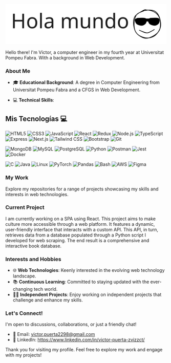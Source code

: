 
<p align="center">
  <img src="git.svg" alt="Hola mundo!"/>
</p>

  
Hello there! I'm Víctor, a computer engineer in my fourth year at Universitat Pompeu Fabra. With a background in Web Development.

### About Me

- 🎓 **Educational Background**: A degree in Computer Engineering from Universitat Pompeu Fabra and a CFGS in Web Development.

- 💻 **Technical Skills**:
## Mis Tecnologías 💻

![HTML5](https://img.shields.io/badge/html5-%23E34F26.svg?style=for-the-badge&logo=html5&logoColor=white)
![CSS3](https://img.shields.io/badge/css3-%231572B6.svg?style=for-the-badge&logo=css3&logoColor=white)
![JavaScript](https://img.shields.io/badge/javascript-%23323330.svg?style=for-the-badge&logo=javascript&logoColor=%23F7DF1E)
![React](https://img.shields.io/badge/react-%2320232a.svg?style=for-the-badge&logo=react&logoColor=%2361DAFB)
![Redux](https://img.shields.io/badge/redux-%23593d88.svg?style=for-the-badge&logo=redux&logoColor=white)
![Node.js](https://img.shields.io/badge/node.js-%23339933.svg?style=for-the-badge&logo=nodedotjs&logoColor=white)
![TypeScript](https://img.shields.io/badge/typescript-%23007ACC.svg?style=for-the-badge&logo=typescript&logoColor=white)
![Express](https://img.shields.io/badge/express-%23000000.svg?style=for-the-badge&logo=express&logoColor=white)
![Next.js](https://img.shields.io/badge/Next-black?style=for-the-badge&logo=next.js&logoColor=white)
![Tailwind CSS](https://img.shields.io/badge/tailwindcss-%2338B2AC.svg?style=for-the-badge&logo=tailwind-css&logoColor=white)
![Bootstrap](https://img.shields.io/badge/bootstrap-%23563D7C.svg?style=for-the-badge&logo=bootstrap&logoColor=white)
![Git](https://img.shields.io/badge/git-%23F05033.svg?style=for-the-badge&logo=git&logoColor=white)

![MongoDB](https://img.shields.io/badge/mongodb-%2347A248.svg?style=for-the-badge&logo=mongodb&logoColor=white)
![MySQL](https://img.shields.io/badge/mysql-%2300f.svg?style=for-the-badge&logo=mysql&logoColor=white)
![PostgreSQL](https://img.shields.io/badge/postgresql-%23336791.svg?style=for-the-badge&logo=postgresql&logoColor=white)
![Python](https://img.shields.io/badge/python-3670A0?style=for-the-badge&logo=python&logoColor=ffdd54)
![Postman](https://img.shields.io/badge/postman-%23FF6C37.svg?style=for-the-badge&logo=postman&logoColor=white)
![Jest](https://img.shields.io/badge/-jest-%23C21325?style=for-the-badge&logo=jest&logoColor=white)
![Docker](https://img.shields.io/badge/docker-%232496ED.svg?style=for-the-badge&logo=docker&logoColor=white)

![C](https://img.shields.io/badge/c-%23A8B9CC.svg?style=for-the-badge&logo=c&logoColor=white)
![Java](https://img.shields.io/badge/java-%23ED8B00.svg?style=for-the-badge&logo=openjdk&logoColor=white)
![Linux](https://img.shields.io/badge/linux-%23FCC624.svg?style=for-the-badge&logo=linux&logoColor=black)
![PyTorch](https://img.shields.io/badge/pytorch-%23EE4C2C.svg?style=for-the-badge&logo=pytorch&logoColor=white)
![Pandas](https://img.shields.io/badge/pandas-%23150458.svg?style=for-the-badge&logo=pandas&logoColor=white)
![Bash](https://img.shields.io/badge/bash-%234EAA25.svg?style=for-the-badge&logo=gnubash&logoColor=white)
![AWS](https://img.shields.io/badge/aws-%23232F3E.svg?style=for-the-badge&logo=amazonaws&logoColor=white)
![Figma](https://img.shields.io/badge/figma-%23F24E1E.svg?style=for-the-badge&logo=figma&logoColor=white)




### My Work

Explore my repositories for a range of projects showcasing my skills and interests in web technologies.

### Current Project

I am currently working on a SPA using React. This project aims to make culture more accessible through a web platform. It features a dynamic, user-friendly interface that interacts with a custom API. This API, in turn, retrieves data from a database populated through a Python script I developed for web scraping. The end result is a comprehensive and interactive book database.


### Interests and Hobbies

- 🌐 **Web Technologies**: Keenly interested in the evolving web technology landscape.
- 📚 **Continuous Learning**: Committed to staying updated with the ever-changing tech world.
- 👨‍💻 **Independent Projects**: Enjoy working on independent projects that challenge and enhance my skills.

### Let's Connect!

I'm open to discussions, collaborations, or just a friendly chat!

- 📧 Email: victor.puerta2298@gmail.com
- 🔗 LinkedIn: https://www.linkedin.com/in/victor-puerta-zvizzct/

Thank you for visiting my profile. Feel free to explore my work and engage with my projects!


